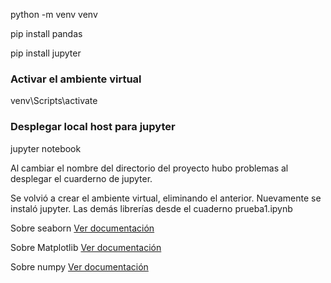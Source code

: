 python -m venv venv

pip install pandas

pip install jupyter

### Activar el ambiente virtual

venv\Scripts\activate

### Desplegar local host para jupyter

jupyter notebook

Al cambiar el nombre del directorio del proyecto hubo problemas al desplegar el cuarderno de jupyter.

Se volvió a crear el ambiente virtual, eliminando el anterior. Nuevamente se instaló jupyter. Las demás librerías desde el cuaderno prueba1.ipynb

Sobre seaborn
[Ver documentación](https://seaborn.pydata.org/installing.html)

Sobre Matplotlib
[Ver documentación](https://matplotlib.org/stable/users/explain/quick_start.html)

Sobre numpy
[Ver documentación](https://numpy.org/es/install/)

